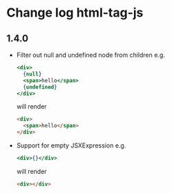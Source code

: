 # Change log html-tag-js

## 1.4.0

- Filter out null and undefined node from children
  e.g.

  ```jsx
  <div>
    {null}
    <span>hello</span>
    {undefined}
  </div>
  ```

  will render

  ```html
  <div>
    <span>hello</span>
  </div>
  ```

- Support for empty JSXExpression
  e.g.

  ```jsx
  <div>{}</div>
  ```

  will render

  ```html
  <div></div>
  ```
